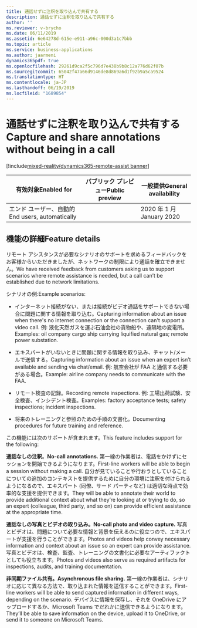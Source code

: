 ```yaml
---
title: 通話せずに注釈を取り込んで共有する
description: 通話せずに注釈を取り込んで共有する
author: ''
ms.reviewer: v-brycho
ms.date: 06/11/2019
ms.assetid: 6e64278d-615e-e911-a96c-000d3a1c7bbb
ms.topic: article
ms.service: business-applications
ms.author: jaarmeni
dynamics365pdf: true
ms.openlocfilehash: 29261d9ca2f5c796d7e438b9b8c12a776d62f07b
ms.sourcegitcommit: 65042f47a66d9146de8d869a6d1f92b9a5ca9524
ms.translationtype: HT
ms.contentlocale: ja-JP
ms.lasthandoff: 06/19/2019
ms.locfileid: "1689854"
---
```

# <a name="capture-and-share-annotations-without-being-in-a-call"></a><span data-ttu-id="d236b-103">通話せずに注釈を取り込んで共有する</span><span class="sxs-lookup"><span data-stu-id="d236b-103">Capture and share annotations without being in a call</span></span>
[!include[mixed-reality/dynamics365-remote-assist banner](../includes/mixed-reality/dynamics365-remote-assist.md)]

| <span data-ttu-id="d236b-104">有効対象</span><span class="sxs-lookup"><span data-stu-id="d236b-104">Enabled for</span></span>    |  <span data-ttu-id="d236b-105">パブリック プレビュー</span><span class="sxs-lookup"><span data-stu-id="d236b-105">Public preview</span></span> | <span data-ttu-id="d236b-106">一般提供</span><span class="sxs-lookup"><span data-stu-id="d236b-106">General availability</span></span> | 
| ---------- | ---------- |---------- |
|<span data-ttu-id="d236b-107">エンド ユーザー、自動的</span><span class="sxs-lookup"><span data-stu-id="d236b-107">End users, automatically</span></span>|| <span data-ttu-id="d236b-108">2020 年 1 月</span><span class="sxs-lookup"><span data-stu-id="d236b-108">January 2020</span></span>|






## <a name="feature-details"></a><span data-ttu-id="d236b-109">機能の詳細</span><span class="sxs-lookup"><span data-stu-id="d236b-109">Feature details</span></span>
<!--feature detail start -->
<span data-ttu-id="d236b-110">リモート アシスタンスが必要なシナリオのサポートを求めるフィードバックをお客様からいただきましたが、ネットワークの制限により通話を確立できません。</span><span class="sxs-lookup"><span data-stu-id="d236b-110">We have received feedback from customers asking us to support scenarios where remote assistance is needed, but a call can’t be established due to network limitations.</span></span> 

<span data-ttu-id="d236b-111">シナリオの例:</span><span class="sxs-lookup"><span data-stu-id="d236b-111">Example scenarios:</span></span> 

-  <span data-ttu-id="d236b-112">インターネット接続がない、または接続がビデオ通話をサポートできない場合に問題に関する情報を取り込む。</span><span class="sxs-lookup"><span data-stu-id="d236b-112">Capturing information about an issue when there's no internet connection or the connection can't support a video call.</span></span> <span data-ttu-id="d236b-113">例: 液化天然ガスを運ぶ石油会社の貨物船や、遠隔地の変電所。</span><span class="sxs-lookup"><span data-stu-id="d236b-113">Examples: oil company cargo ship carrying liquified natural gas; remote power substation.</span></span>

-  <span data-ttu-id="d236b-114">エキスパートがいないときに問題に関する情報を取り込み、チャット/メールで送信する。</span><span class="sxs-lookup"><span data-stu-id="d236b-114">Capturing information about an issue when an expert isn’t available and sending via chat/email.</span></span> <span data-ttu-id="d236b-115">例: 航空会社が FAA と通信する必要がある場合。</span><span class="sxs-lookup"><span data-stu-id="d236b-115">Example: airline company needs to communicate with the FAA.</span></span>

-  <span data-ttu-id="d236b-116">リモート検査の記録。</span><span class="sxs-lookup"><span data-stu-id="d236b-116">Recording remote inspections.</span></span> <span data-ttu-id="d236b-117">例: 工場出荷試験、安全検査、インシデント検査。</span><span class="sxs-lookup"><span data-stu-id="d236b-117">Examples: factory acceptance tests; safety inspections; incident inspections.</span></span>

-  <span data-ttu-id="d236b-118">将来のトレーニングと参照のための手順の文書化。</span><span class="sxs-lookup"><span data-stu-id="d236b-118">Documenting procedures for future training and reference.</span></span>

<span data-ttu-id="d236b-119">この機能には次のサポートが含まれます。</span><span class="sxs-lookup"><span data-stu-id="d236b-119">This feature includes support for the following:</span></span>

<span data-ttu-id="d236b-120">**通話なしの注釈**。</span><span class="sxs-lookup"><span data-stu-id="d236b-120">**No-call annotations.**</span></span> <span data-ttu-id="d236b-121">第一線の作業者は、電話をかけずにセッションを開始できるようになります。</span><span class="sxs-lookup"><span data-stu-id="d236b-121">First-line workers will be able to begin a session without making a call.</span></span> <span data-ttu-id="d236b-122">自分が見ていることや行おうとしていることについての追加のコンテキストを提供するために自分の環境に注釈を付けられるようになるので、エキスパート (同僚、サード パーティなど) は適切な時点で効率的な支援を提供できます。</span><span class="sxs-lookup"><span data-stu-id="d236b-122">They will be able to annotate their world to provide additional context about what they’re looking at or trying to do, so an expert (colleague, third party, and so on) can provide efficient assistance at the appropriate time.</span></span> 

<span data-ttu-id="d236b-123">**通話なしの写真とビデオの取り込み。**</span><span class="sxs-lookup"><span data-stu-id="d236b-123">**No-call photo and video capture.**</span></span> <span data-ttu-id="d236b-124">写真とビデオは、問題について必要な情報と背景を伝えるのに役立つので、エキスパートが支援を行うことができます。</span><span class="sxs-lookup"><span data-stu-id="d236b-124">Photos and videos help convey necessary information and context about an issue so an expert can provide assistance.</span></span> <span data-ttu-id="d236b-125">写真とビデオは、検査、監査、トレーニングの文書化に必要なアーティファクトとしても役立ちます。</span><span class="sxs-lookup"><span data-stu-id="d236b-125">Photos and videos also serve as required artifacts for inspections, audits, and training documentation.</span></span>    

<span data-ttu-id="d236b-126">**非同期ファイル共有。**</span><span class="sxs-lookup"><span data-stu-id="d236b-126">**Asynchronous file sharing.**</span></span> <span data-ttu-id="d236b-127">第一線の作業者は、シナリオに応じて異なる方法で、取り込まれた情報を送信することができます。</span><span class="sxs-lookup"><span data-stu-id="d236b-127">First-line workers will be able to send captured information in different ways, depending on the scenario.</span></span> <span data-ttu-id="d236b-128">デバイスに情報を保存し、それを OneDrive にアップロードするか、Microsoft Teams でだれかに送信できるようになります。</span><span class="sxs-lookup"><span data-stu-id="d236b-128">They’ll be able to save information on the device, upload it to OneDrive, or send it to someone on Microsoft Teams.</span></span>
<!--feature detail end -->










